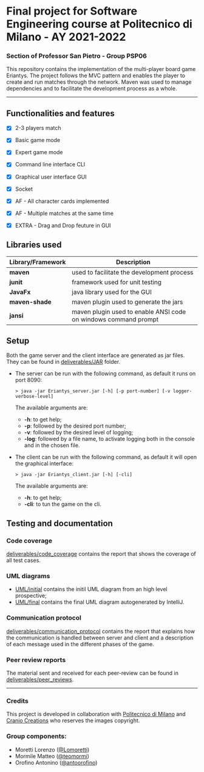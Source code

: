 # Final project for Software Engineering course at Politecnico di Milano - AY 2021-2022

### Section of Professor San Pietro - Group PSP06

This repository contains the implementation of the multi-player board game Eriantys. The project follows the MVC pattern and enables the player to create
and run matches through the network. Maven was used to manage dependencies and to facilitate the development process as a whole.

---

## Functionalities and features

- [x] 2-3 players match
- [x] Basic game mode
- [x] Expert game mode
- [x] Command line interface CLI
- [x] Graphical user interface GUI
- [x] Socket
- [x] AF - All character cards implemented
- [x] AF - Multiple matches at the same time
- [x] EXTRA - Drag and Drop feuture in GUI


## Libraries used

|Library/Framework|Description|
|-----------------|-----------|
|__maven__|used to facilitate the development process|
|__junit__|framework used for unit testing|
|__JavaFx__|java library used for the GUI|
|__maven-shade__|maven plugin used to generate the jars|
|__jansi__|maven plugin used to enable ANSI code on windows command prompt|

## Setup

Both the game server and the client interface are generated as jar files. They can be found in [deliverables/JAR](deliverables/JAR) folder.
- The server can be run with the following command, as default it runs on port 8090:
    ```shell
    > java -jar Eriantys_server.jar [-h] [-p port-number] [-v logger-verbose-level]
    ```
  The available arguments are:
    - **-h**: to get help;
    - **-p**: followed by the desired port number;
    - **-v**: followed by the desired level of logging;
    - **-log**: followed by a file name, to activate logging both in the console and in the chosen file.

- The client can be run with the following command, as default it will open the graphical interface:
    ```shell
    > java -jar Eriantys_client.jar [-h] [-cli]
    ```
  The available arguments are:
    - **-h**: to get help;
    - **-cli**: to tun the game on the cli.

## Testing and documentation

### Code coverage

[deliverables/code_coverage](deliverables/code_coverage) contains the report that shows the coverage of all test cases.


### UML diagrams

- [UML/initial](deliverables/UML/initial) contains the initil UML diagram from an high level prospective;
- [UML/final](deliverables/UML/final) contains the final UML diagram autogenerated by IntelliJ.

### Communication protocol

[deliverables/communication_protocol](deliverables/communication_protocol) contains the report that explains how the communication is handled between server and client and a description of each message used in the different phases of the game.

### Peer review reports

The material sent and received for each peer-review can be found in [deliverables/peer_reviews](deliverables/peer_reviews).

---

### Credits
This project is developed in collaboration with [Politecnico di Milano](https://www.polimi.it) and [Cranio Creations](http://www.craniocreations.it)
who reserves the images copyright.

### Group components:
- Moretti Lorenzo ([@Lomoretti](https://github.com/Lomoretti))
- Mormile Matteo ([@teomormi](https://github.com/teomormi))
- Orofino Antonino ([@antoorofino](https://github.com/antoorofino))
